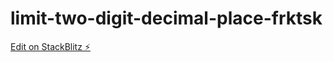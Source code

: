# limit-two-digit-decimal-place-frktsk

[Edit on StackBlitz ⚡️](https://stackblitz.com/edit/limit-two-digit-decimal-place-frktsk)
